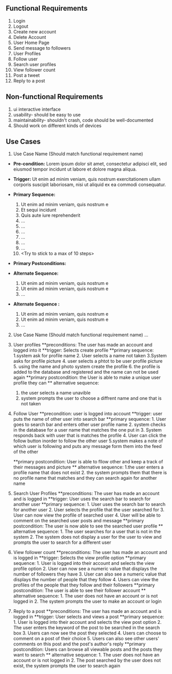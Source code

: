 ## Functional Requirements

1. Login
2. Logout
3. Create new account
4. Delete Account
5. User Home Page
6. Send message to followers
7. User Profiles
8.  Follow user
9. Search user profiles
10. View follower count
11. Post a tweet
12. Reply to a post

## Non-functional Requirements

1. ui interactive interface
2. usability- should be easy to use
3. maintainability- shouldn't crash, code should be well-documented
4. Should work on different kinds of devices

## Use Cases

1. Use Case Name (Should match functional requirement name)
- **Pre-condition:** <can be a list or short description> Lorem ipsum dolor sit amet, consectetur adipisci elit, sed eiusmod tempor incidunt ut labore et dolore magna aliqua.

- **Trigger:** <can be a list or short description> Ut enim ad minim veniam, quis nostrum exercitationem ullam corporis suscipit laboriosam, nisi ut aliquid ex ea commodi consequatur.

- **Primary Sequence:**

  1. Ut enim ad minim veniam, quis nostrum e
  2. Et sequi incidunt
  3. Quis aute iure reprehenderit
  4. ...
  5. ...
  6. ...
  7. ...
  8. ...
  9. ...
  10. <Try to stick to a max of 10 steps>

- **Primary Postconditions:** <can be a list or short description>

- **Alternate Sequence:** <you can have more than one alternate sequence to describe multiple issues that may arise>

  1. Ut enim ad minim veniam, quis nostrum e
  2. Ut enim ad minim veniam, quis nostrum e
  3. ...

- **Alternate Sequence <optional>:** <you can have more than one alternate sequence to describe multiple issues that may arise>

  1. Ut enim ad minim veniam, quis nostrum e
  2. Ut enim ad minim veniam, quis nostrum e
  3. ...
2. Use Case Name (Should match functional requirement name)
   ...
1. User profiles
    **preconditions: The user has made an account and logged into it
    **trigger: Selects create profile
    **primary sequence:
	1.system ask for profile name
	2. User selects a name not taken
	3.System asks for profile picture
	4. user selects a phtot to be user profile picture
	5. using the name and photo system create the profile
	6. the profile is added to the database and registered and the name can not be used again
     **primary postcondition: the User is able to make a unique user profile they can
     ** alternative sequence:
	1. the user selects a name unavible
	2. system prompts the user to choose a diffrent name and one that is not taken

2. Follow User
	**precondition: user is logged into account
	**trigger: user puts the name of other user into search bar
	**primary sequence:
		1. User goes to search bar and enters other user profile name
		2. system checks in the database for a user name that matches the one put in
		3. System responds back with user that is matches the profile
		4. User can click the follow button inorder to follow the other user
		5.system makes a note of which user is following and puts any message form them into the feed of the other

	**primary postcondition: User is able to fllow other and keep a track of their messages and picture
	** alternative sequence:
		1.the user enters a profile name that does not exist
		2. the system prompts them that there is no profile name that matches and they can search again for another name

3. Search User Profiles
    **preconditions: The user has made an account and is logged in
    **trigger: User uses the search bar to search for another user
    **primary sequence:
        1. User uses the search bar to search for another user
        2. User selects the profile that the user searched for
        3. User can now view the profile of searched user
        4. User will be able to comment on the searched user posts and message
     **primary postcondition: The user is now able to see the searched user profile
     ** alternative sequence:
        1. The user searches for a user that is not in the system
        2. The system does not display a user for the user to view and prompts the user to search for a different user

4. View follower count
    **preconditions: The user has made an account and is logged in
    **trigger: Selects the view profile option
    **primary sequence:
        1. User is logged into their account and selects the view profile option
        2. User can now see a numeric value that displays the number of followers they have
        3. User can also see a numeric value that displays the number of people that they follow
        4. Users can view the profiles of the people that they follow and their followers
     **primary postcondition: The user is able to see their follower account
     ** alternative sequence:
        1. The user does not have an account or is not logged in
        2. The system prompts the user to make an account or login

6. Reply to a post
    **preconditions: The user has made an account and is logged in
    **trigger: User selects and views a post
    **primary sequence:
        1. User is logged into their account and selects the view post option
        2. The user enters the keyword of the post to be searched in the search box
        3. Users can now see the post they selected
        4. Users can choose to comment on a post of their choice
        5. Users can also see other users' comments on this post and the post's author's reply
    **primary postcondition: Users can browse all viewable posts and the posts they want to search
    ** alternative sequence:
        1. The user does not have an account or is not logged in
        2. The post searched by the user does not exist, the system prompts the user to search again

